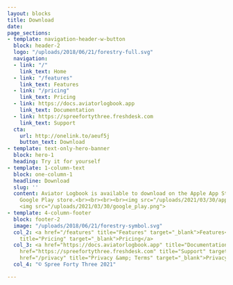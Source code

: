 ```yaml
---
layout: blocks
title: Download
date: 
page_sections:
- template: navigation-header-w-button
  block: header-2
  logo: "/uploads/2018/06/21/forestry-full.svg"
  navigation:
  - link: "/"
    link_text: Home
  - link: "/features"
    link_text: Features
  - link: "/pricing"
    link_text: Pricing
  - link: https://docs.aviatorlogbook.app
    link_text: Documentation
  - link: https://spreefortythree.freshdesk.com
    link_text: Support
  cta:
    url: http://onelink.to/aeuf5j
    button_text: Download
- template: text-only-hero-banner
  block: hero-1
  heading: Try it for yourself
- template: 1-column-text
  block: one-column-1
  headline: Download
  slug: ''
  content: Aviator Logbook is available to download on the Apple App Store and the
    Google Play store.<br><br><br><br><img src="/uploads/2021/03/30/app_store.png"><br><br><br>
    <img src="/uploads/2021/03/30/google_play.png">
- template: 4-column-footer
  block: footer-2
  image: "/uploads/2018/06/21/forestry-symbol.svg"
  col_2: <a href="/features" title="Features" target="_blank">Features</a><br><a href="/pricing"
    title="Pricing" target="_blank">Pricing</a>
  col_3: <a href="https://docs.aviatorlogbook.app" title="Documentation" target="_blank">Documentation</a><br><a
    href="https://spreefortythree.freshdesk.com" title="Support" target="_blank">Support</a><br><a
    href="/privacy" title="Privacy &amp; Terms" target="_blank">Privacy &amp; Terms</a>
  col_4: "© Spree Forty Three 2021"

---
```

